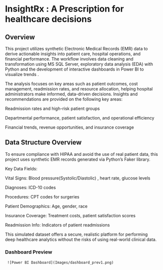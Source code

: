 # InsightRx : A Prescription for healthcare decisions

## Overview
This project utilizes synthetic Electronic Medical Records (EMR) data to derive actionable insights into patient care, hospital operations, and financial performance. The workflow involves data cleaning and transformation using MS SQL Server, exploratory data analysis (EDA) with Python and the development of interactive dashboards in Power BI to visualize trends . 

The analysis focuses on key areas such as patient outcomes, cost management, readmission rates, and resource allocation, helping hospital administrators make informed, data-driven decisions. Insights and recommendations are provided on the following key areas:

Readmission rates and high-risk patient groups

Departmental performance, patient satisfaction, and operational efficiency

Financial trends, revenue opportunities, and insurance coverage


## Data Structure Overview
To ensure compliance with HIPAA and avoid the use of real patient data, this project uses synthetic EMR records generated via Python’s Faker library.

Key Data Fields:

Vital Signs: Blood pressure(Systolic/Diastolic) , heart rate, glucose levels

Diagnoses: ICD-10 codes

Procedures: CPT codes for surgeries

Patient Demographics: Age, gender, race

Insurance Coverage: Treatment costs, patient satisfaction scores

Readmission Info: Indicators of patient readmissions

This simulated dataset offers a secure, realistic platform for performing deep healthcare analytics without the risks of using real-world clinical data.

### Dashboard Preview
     ![Power BI Dashboard](Images/dashboard_prev1.png)
     
     
